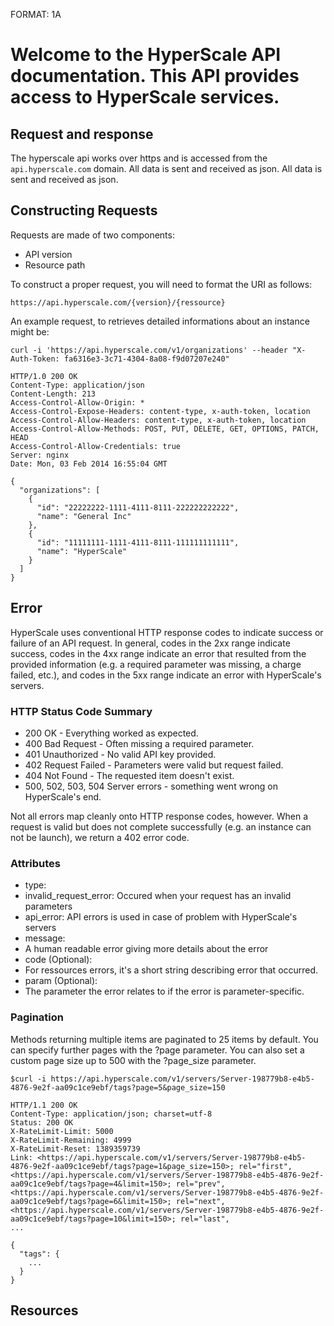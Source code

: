 FORMAT: 1A

# Welcome to the HyperScale API documentation. This API provides access to HyperScale services.

## Request and response

The hyperscale api works over https and is accessed from the `api.hyperscale.com` domain. All data is sent and received as json. All data is sent and received as json.

## Constructing Requests

Requests are made of two components:

- API version
- Resource path

To construct a proper request, you will need to format the URI as follows:

`https://api.hyperscale.com/{version}/{ressource}`

An example request, to retrieves detailed informations about an instance might be:

```
curl -i 'https://api.hyperscale.com/v1/organizations' --header "X-Auth-Token: fa6316e3-3c71-4304-8a08-f9d07207e240"

HTTP/1.0 200 OK
Content-Type: application/json
Content-Length: 213
Access-Control-Allow-Origin: *
Access-Control-Expose-Headers: content-type, x-auth-token, location
Access-Control-Allow-Headers: content-type, x-auth-token, location
Access-Control-Allow-Methods: POST, PUT, DELETE, GET, OPTIONS, PATCH, HEAD
Access-Control-Allow-Credentials: true
Server: nginx
Date: Mon, 03 Feb 2014 16:55:04 GMT

{
  "organizations": [
    {
      "id": "22222222-1111-4111-8111-222222222222",
      "name": "General Inc"
    },
    {
      "id": "11111111-1111-4111-8111-111111111111",
      "name": "HyperScale"
    }
  ]
}
```

## Error

HyperScale uses conventional HTTP response codes to indicate success or failure of an API request. In general, codes in the 2xx range indicate success, codes in the 4xx range indicate an error that resulted from the provided information (e.g. a required parameter was missing, a charge failed, etc.), and codes in the 5xx range indicate an error with HyperScale's servers.

### HTTP Status Code Summary

- 200 OK - Everything worked as expected.
- 400 Bad Request - Often missing a required parameter.
- 401 Unauthorized - No valid API key provided.
- 402 Request Failed - Parameters were valid but request failed.
- 404 Not Found - The requested item doesn't exist.
- 500, 502, 503, 504 Server errors - something went wrong on HyperScale's end.

Not all errors map cleanly onto HTTP response codes, however. When a request is valid but does not complete successfully (e.g. an instance can not be launch), we return a 402 error code.

### Attributes

- type:
 - invalid_request_error: Occured when your request has an invalid parameters
 - api_error: API errors is used in case of problem with HyperScale's servers
- message:
 - A human readable error giving more details about the error
- code (Optional):
 - For ressources errors, it's a short string describing error that occurred.
- param (Optional):
 - The parameter the error relates to if the error is parameter-specific.

### Pagination

Methods returning multiple items are paginated to 25 items by default.
You can specify further pages with the ?page parameter. You can also set a custom page size up to 500 with the ?page_size parameter.

```
$curl -i https://api.hyperscale.com/v1/servers/Server-198779b8-e4b5-4876-9e2f-aa09c1ce9ebf/tags?page=5&page_size=150

HTTP/1.1 200 OK
Content-Type: application/json; charset=utf-8
Status: 200 OK
X-RateLimit-Limit: 5000
X-RateLimit-Remaining: 4999
X-RateLimit-Reset: 1389359739
Link: <https://api.hyperscale.com/v1/servers/Server-198779b8-e4b5-4876-9e2f-aa09c1ce9ebf/tags?page=1&page_size=150>; rel="first", <https://api.hyperscale.com/v1/servers/Server-198779b8-e4b5-4876-9e2f-aa09c1ce9ebf/tags?page=4&limit=150>; rel="prev", <https://api.hyperscale.com/v1/servers/Server-198779b8-e4b5-4876-9e2f-aa09c1ce9ebf/tags?page=6&limit=150>; rel="next", <https://api.hyperscale.com/v1/servers/Server-198779b8-e4b5-4876-9e2f-aa09c1ce9ebf/tags?page=10&limit=150>; rel="last",
...

{
  "tags": {
    ...
  }
}
```

## Resources

